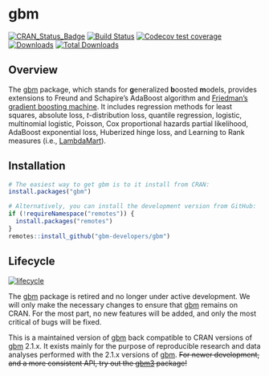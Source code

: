 gbm
===

[![CRAN\_Status\_Badge](http://www.r-pkg.org/badges/version/gbm)](https://cran.r-project.org/package=gbm)
[![Build
Status](https://travis-ci.org/gbm-developers/gbm.svg?branch=master)](https://travis-ci.org/gbm-developers/gbm)
[![Codecov test
coverage](https://codecov.io/gh/gbm-developers/gbm/branch/master/graph/badge.svg)](https://codecov.io/gh/gbm-developers/gbm?branch=master)
[![Downloads](http://cranlogs.r-pkg.org/badges/gbm)](http://cranlogs.r-pkg.org/badges/gbm)
[![Total
Downloads](http://cranlogs.r-pkg.org/badges/grand-total/gbm)](http://cranlogs.r-pkg.org/badges/grand-total/gbm)

Overview
--------

The [gbm](https://cran.r-project.org/package=gbm) package, which stands
for **g**eneralized **b**oosted **m**odels, provides extensions to
Freund and Schapire’s AdaBoost algorithm and [Friedman’s gradient
boosting machine](http://projecteuclid.org/euclid.aos/1013203451). It
includes regression methods for least squares, absolute loss,
*t*-distribution loss, quantile regression, logistic, multinomial
logistic, Poisson, Cox proportional hazards partial likelihood, AdaBoost
exponential loss, Huberized hinge loss, and Learning to Rank measures
(i.e.,
[LambdaMart](https://www.microsoft.com/en-us/research/publication/from-ranknet-to-lambdarank-to-lambdamart-an-overview/)).

Installation
------------

``` r
# The easiest way to get gbm is to it install from CRAN:
install.packages("gbm")

# Alternatively, you can install the development version from GitHub:
if (!requireNamespace("remotes")) {
  install.packages("remotes")
}
remotes::install_github("gbm-developers/gbm")
```

Lifecycle
---------

[![lifecycle](https://img.shields.io/badge/lifecycle-retired-orange.svg)](https://www.tidyverse.org/lifecycle/#retired)

The [gbm](https://cran.r-project.org/package=gbm) package is retired and
no longer under active development. We will only make the necessary
changes to ensure that [gbm](https://cran.r-project.org/package=gbm)
remains on CRAN. For the most part, no new features will be added, and
only the most critical of bugs will be fixed.

This is a maintained version of
[gbm](https://cran.r-project.org/package=gbm) back compatible to CRAN
versions of [gbm](https://cran.r-project.org/package=gbm) 2.1.x. It
exists mainly for the purpose of reproducible research and data analyses
performed with the 2.1.x versions of
[gbm](https://cran.r-project.org/package=gbm). ~~For newer development,
and a more consistent API, try out the
[gbm3](https://github.com/gbm-developers/gbm3) package!~~
